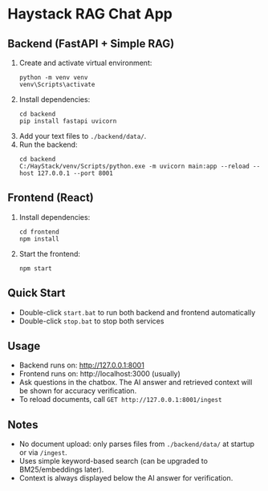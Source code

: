 # Haystack RAG Chat App

## Backend (FastAPI + Simple RAG)
1. Create and activate virtual environment:
   ```pwsh
   python -m venv venv
   venv\Scripts\activate
   ```
2. Install dependencies:
   ```pwsh
   cd backend
   pip install fastapi uvicorn
   ```
3. Add your text files to `./backend/data/`.
4. Run the backend:
   ```pwsh
   cd backend
   C:/HayStack/venv/Scripts/python.exe -m uvicorn main:app --reload --host 127.0.0.1 --port 8001
   ```

## Frontend (React)
1. Install dependencies:
   ```pwsh
   cd frontend
   npm install
   ```
2. Start the frontend:
   ```pwsh
   npm start
   ```

## Quick Start
- Double-click `start.bat` to run both backend and frontend automatically
- Double-click `stop.bat` to stop both services

## Usage
- Backend runs on: http://127.0.0.1:8001
- Frontend runs on: http://localhost:3000 (usually)
- Ask questions in the chatbox. The AI answer and retrieved context will be shown for accuracy verification.
- To reload documents, call `GET http://127.0.0.1:8001/ingest`

## Notes
- No document upload: only parses files from `./backend/data/` at startup or via `/ingest`.
- Uses simple keyword-based search (can be upgraded to BM25/embeddings later).
- Context is always displayed below the AI answer for verification.
